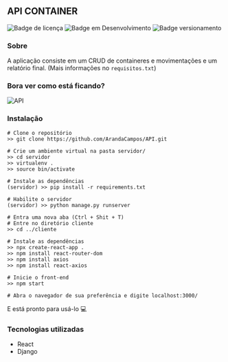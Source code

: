 ## API CONTAINER
![Badge de licença](http://img.shields.io/static/v1?label=LICENÇA&message=GNU&color=sucess&style=for-the-badge)   ![Badge em Desenvolvimento](http://img.shields.io/static/v1?label=STATUS&message=EM%20DESENVOLVIMENTO&color=yellowgreen&style=for-the-badge)   ![Badge versionamento](http://img.shields.io/static/v1?label=VERSAO&message=1.0&color=sucess&style=for-the-badge)

### Sobre
A aplicação consiste em um CRUD de containeres e movimentações e um relatório final. (Mais informações no `requisitos.txt`)

### Bora ver como está ficando?

![API](https://user-images.githubusercontent.com/87876734/176194341-76ed3796-2889-4bfb-8bfd-5c756b682db3.gif)

### Instalação

    # Clone o repositório
    >> git clone https://github.com/ArandaCampos/API.git

    # Crie um ambiente virtual na pasta servidor/
    >> cd servidor
    >> virtualenv .
    >> source bin/activate

    # Instale as dependências
    (servidor) >> pip install -r requirements.txt
    
    # Habilite o servidor
    (servidor) >> python manage.py runserver
    
    # Entra uma nova aba (Ctrl + Shit + T)
    # Entre no diretório cliente
    >> cd ../cliente
    
    # Instale as dependências
    >> npx create-react-app .
    >> npm install react-router-dom
    >> npm install axios
    >> npm install react-axios
    
    # Inicie o front-end
    >> npm start
    
    # Abra o navegador de sua preferência e digite localhost:3000/

E está pronto para usá-lo 💻

### Tecnologias utilizadas
- React
- Django
